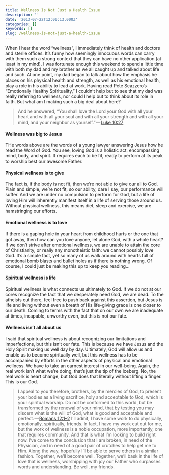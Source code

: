 ```yaml
---
title: Wellness Is Not Just a Health Issue
description: ''
date: '2013-07-22T12:00:13.000Z'
categories: []
keywords: []
slug: /wellness-is-not-just-a-health-issue
---
```

When I hear the word “wellness”, I immediately think of health and doctors and sterile offices. It’s funny how seemingly innocuous words can carry with them such a strong context that they can have no other application (at least in my mind). I was fortunate enough this weekend to spend a little time with both my dad and my brother as we all caught up and talked about life and such. At one point, my dad began to talk about how the emphasis he places on his physical health and strength, as well as his emotional health, play a role in his ability to lead at work. Having read Pete Scazzero’s “Emotionally Healthy Spirituality,” I couldn’t help but to see that my dad was really referring to wellness, nor could I help but to think about its role in faith. But what am I making such a big deal about here?
> And he answered, “You shall love the Lord your God with all your heart and with all your soul and with all your strength and with all your mind, and your neighbor as yourself.” — [Luke 10:27](http://www.biblegateway.com/passage/?search=Luke+10:27&version=ESV)
#### Wellness was big to Jesus
THe words above are the words of a young lawyer answering Jesus how he read the Word of God. You see, loving God is a holistic act, encompassing mind, body, and spirit. It requires each to be fit, ready to perform at its peak to worship best our awesome Father.
#### Physical wellness is to give
The fact is, if the body is not fit, then we’re not able to give our all to God. Plain and simple, we’re not fit, so our ability, dare I say, our performance will suffer. And we are under no compulsion to perform for God, but a life of loving Him will inherently manifest itself in a life of serving those around us. Without physical wellness, this means diet, sleep and exercise, we are hamstringing our efforts.
#### Emotional wellness is to love
If there is a gaping hole in your heart from childhood hurts or the one that got away, then how can you love anyone, let alone God, with a whole heart? If we don’t strive after emotional wellness, we are unable to attain the core of Christianity, or really any monotheistic faith: we cannot possibly love God. It’s a simple fact, yet so many of us walk around with hearts full of emotional bomb blasts and bullet holes as if there is nothing wrong. Of course, I could just be making this up to keep you reading…
#### Spiritual wellness is life
Spiritual wellness is what connects us ultimately to God. If we do not at our cores recognize the fact that we desperately need God, we are dead. To the atheists out there, feel free to push back against this assertion, but Jesus is life and living without even a breath of His life-giving grace is one closer to our death. Coming to terms with the fact that on our own we are inadequate at times, incapable, unworthy even, but this is not our fate.
#### Wellness isn’t all about us
I said that spiritual wellness is about recognizing our limitations and imperfections, but this isn’t our fate. This is because we have Jesus and the Holy Spirit making us well day by day. Ultimately, God will allow us and enable us to become spiritually well, but this wellness has to be accompanied by efforts in the other aspects of physical and emotional wellness. We have to take an earnest interest in our well-being. Again, the real work isn’t what we’re doing, that’s just the tip of the iceberg. No, the real work is heart change, but God does that literally without lifting a finger. This is our God.
> I appeal to you therefore, brothers, by the mercies of God, to present your bodies as a living sacrifice, holy and acceptable to God, which is your spiritual worship. Do not be conformed to this world, but be transformed by the renewal of your mind, that by testing you may discern what is the will of God, what is good and acceptable and perfect. — [Romans 12:1–2](http://www.biblegateway.com/passage/?search=romans%2012:1-2&version=ESV)
I’ll admit, I have some work to do physically, emotionally, spiritually, friends. In fact, I have my work cut out for me, but the work of wellness is a noble occupation, more importantly, one that requires community. And that is what I’m looking to build right now. I’ve come to the conclusion that I am broken, in need of the Physician, and in need of a good pair of crutches to help get me to Him. Along the way, hopefully I’ll be able to serve others in a similar fashion. Together, we’ll become well. Together, we’ll bask in the life of love that is wellness, worshipping with joy our Father who surpasses words and understanding. Be well, my friends.
